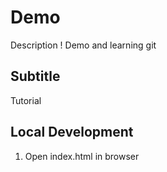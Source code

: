 # Demo

Description !
Demo and learning git

## Subtitle


Tutorial

## Local Development

1. Open index.html in browser

